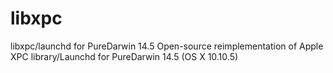 # libxpc
libxpc/launchd for PureDarwin 14.5 
Open-source reimplementation of Apple XPC library/Launchd for PureDarwin 14.5 (OS X 10.10.5) 
